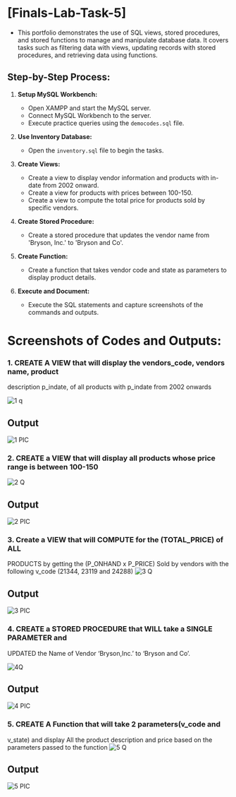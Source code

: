 # [Finals-Lab-Task-5]
- This portfolio demonstrates the use of SQL views, stored procedures, and stored functions to manage and manipulate database data. It covers tasks such as filtering data with views, updating records with stored procedures, and retrieving data using functions.

## Step-by-Step Process:
1. **Setup MySQL Workbench:**

   * Open XAMPP and start the MySQL server.
   * Connect MySQL Workbench to the server.
   * Execute practice queries using the `democodes.sql` file.

2. **Use Inventory Database:**

   * Open the `inventory.sql` file to begin the tasks.

3. **Create Views:**

   * Create a view to display vendor information and products with in-date from 2002 onward.
   * Create a view for products with prices between 100-150.
   * Create a view to compute the total price for products sold by specific vendors.

4. **Create Stored Procedure:**

   * Create a stored procedure that updates the vendor name from 'Bryson, Inc.' to 'Bryson and Co'.

5. **Create Function:**

   * Create a function that takes vendor code and state as parameters to display product details.

6. **Execute and Document:**

   * Execute the SQL statements and capture screenshots of the commands and outputs.
  
# Screenshots of Codes and Outputs:
### 1. CREATE A VIEW that will display the vendors_code, vendors name, product
description p_indate, of all products with p_indate from 2002 onwards

![1 q](https://github.com/user-attachments/assets/efa408c8-6193-4f0d-ac14-dc31fc5ec0e4)
## Output
![1 PIC](https://github.com/user-attachments/assets/4a71c8d9-deec-4eb7-8d70-3014a73159da)

### 2. CREATE a VIEW that will display all products whose price range is between 100-150
![2 Q](https://github.com/user-attachments/assets/f43cbd50-20b7-4be4-8c2c-07848cf499f3)
## Output
![2 PIC](https://github.com/user-attachments/assets/2a81575d-b7db-4610-a582-cba991e6afde)

### 3. Create a VIEW that will COMPUTE for the (TOTAL_PRICE) of ALL
PRODUCTS by getting the (P_ONHAND x P_PRICE) Sold by vendors with
the following v_code (21344, 23119 and 24288)
![3 Q](https://github.com/user-attachments/assets/95efc293-f151-4e21-b668-ee3a4a17cab7)
## Output
![3 PIC](https://github.com/user-attachments/assets/e8ad26b3-665e-4466-9db2-38e301205f16)

### 4. CREATE a STORED PROCEDURE that WILL take a SINGLE PARAMETER and
UPDATED the Name of Vendor ‘Bryson,Inc.’ to ‘Bryson and Co’.

![4Q](https://github.com/user-attachments/assets/1a6381fa-5664-4954-a60e-e9e503c12cc0)
## Output
![4 PIC](https://github.com/user-attachments/assets/a96f49a4-b16c-447b-b7b2-654e22f232f9)

### 5. CREATE A Function that will take 2 parameters(v_code and
v_state) and display All the product description and price based on
the parameters passed to the function
![5 Q](https://github.com/user-attachments/assets/cebb31e1-2ef0-47e0-bdf3-0abd63ee76a5)
## Output
![5 PIC](https://github.com/user-attachments/assets/577283ee-59f8-4d06-bc01-df0dcb82add4)
